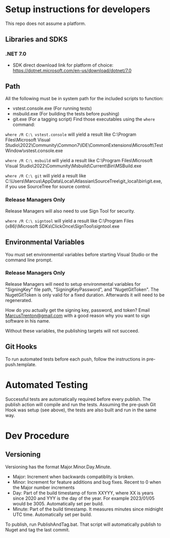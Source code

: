# Setup instructions for developers

This repo does not assume a platform.

## Libraries and SDKS

### .NET 7.0

* SDK direct download link for platform of choice: https://dotnet.microsoft.com/en-us/download/dotnet/7.0

## Path

All the following must be in system path for the included scripts to function:
* vstest.console.exe (For running tests)
* msbuild.exe	(For building the tests before pushing)
* git.exe (For a tagging script)
Find those executables using the `where` command:

`where /R C:\ vstest.console` will yield a result like C:\Program Files\Microsoft Visual Studio\2022\Community\Common7\IDE\CommonExtensions\Microsoft\TestWindow\vstest.console.exe

`where /R C:\ msbuild` will yield a result like C:\Program Files\Microsoft Visual Studio\2022\Community\Msbuild\Current\Bin\MSBuild.exe

`where /R C:\ git` will yield a result like C:\Users\Marcus\AppData\Local\Atlassian\SourceTree\git_local\bin\git.exe, if you use SourceTree for source control.

### Release Managers Only

Release Managers will also need to use Sign Tool for security.

`where /R C:\ signtool` will yield a result like C:\Program Files (x86)\Microsoft SDKs\ClickOnce\SignTool\signtool.exe

## Environmental Variables

You must set environmental variables before starting Visual Studio or the command line prompt.

### Release Managers Only

Release Managers will need to setup environmental variables for "SigningKey" file path, "SigningKeyPassword", and "NugetGitToken". The NugetGitToken is only valid for a fixed duration. Afterwards it will need to be regenerated.

How do you actually get the signing key, password, and token? Email MarcusTrenton@gmail.com with a good reason why you want to sign software in his name.

Without these variables, the publishing targets will not succeed.

## Git Hooks

To run automated tests before each push, follow the instructions in pre-push.template.

# Automated Testing

Successful tests are automatically required before every publish. The publish action will compile and run the tests. Assuming the pre-push Git Hook was setup (see above), the tests are also built and run in the same way.

# Dev Procedure

## Versioning

Versioning has the format Major.Minor.Day.Minute. 
- Major: Increment when backwards compatiblity is broken.
- Minor: Increment for feature additions and bug fixes. Recent to 0 when the Major number increments
- Day: Part of the build timestamp of form XXYYY, where XX is years since 2020 and YYY is the day of the year. For example 2023/01/05 would be 3005. Automatically set per build.
- Minute: Part of the build timestamp. It measures minutes since midnight UTC time. Automatically set per build.

To publish, run PublishAndTag.bat. That script will automatically publish to Nuget and tag the last commit.
